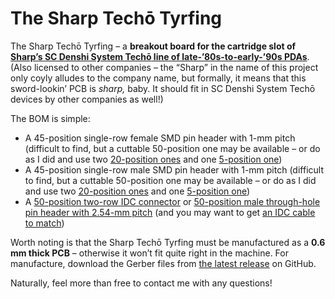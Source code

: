 # The Sharp Techō Tyrfing

The Sharp Techō Tyrfing&nbsp;– a **breakout board for the cartridge slot of** [**Sharp’s **SC Denshi System Techō** line of late-’80s-to-early-’90s PDAs**](https://forums.insertcredit.com/t/stay-sharp-with-sc-denshi-system-techo-games/2326). (Also licensed to other companies&nbsp;– the “Sharp” in the name of this project only coyly alludes to the company name, but formally, it means that this sword-lookin’ PCB is *sharp,* baby. It should fit in SC Denshi System Techō devices by other companies as well!)

The BOM is simple:

* A 45-position single-row female SMD pin header with 1-mm pitch (difficult to find, but a cuttable 50-position one may be available&nbsp;– or do as I did and use two [20-position ones](https://www.digikey.se/short/rdtnbf29) and one [5-position one](https://www.digikey.se/short/3pb4vt48))
* A 45-position single-row male SMD pin header with 1-mm pitch (difficult to find, but a cuttable 50-position one may be available&nbsp;– or do as I did and use two [20-position ones](https://www.digikey.se/short/3jd777nn) and one [5-position one](https://www.digikey.se/short/nfp4mr47))
* A [50-position two-row IDC connector](https://www.digikey.se/short/5dqqh2z7) or [50-position male through-hole pin header with 2.54-mm pitch](https://www.digikey.se/short/1vptfzbh) (and you may want to get [an IDC cable to match](https://www.digikey.se/short/q9n8nwvb))

Worth noting is that the Sharp Techō Tyrfing must be manufactured as a **0.6 mm thick PCB**&nbsp;– otherwise it won’t fit quite right in the machine. For manufacture, download the Gerber files from [the latest release](https://github.com/obskyr/sharp-techou-tyrfing/releases/latest) on GitHub.

Naturally, feel more than free to contact me with any questions!
